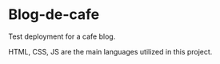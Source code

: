 # Blog-de-cafe
Test deployment for a cafe blog.

HTML, CSS, JS are the main languages utilized in this project.

